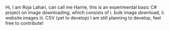 Hi, I am Roja Lahari, can call me Harrie,
this is an experimental basic C# project on image downloading, 
which consists of
i. bulk image download,
ii. website images
iii. CSV  (yet to develop)
I am still planning to develop, feel free to contribute!
